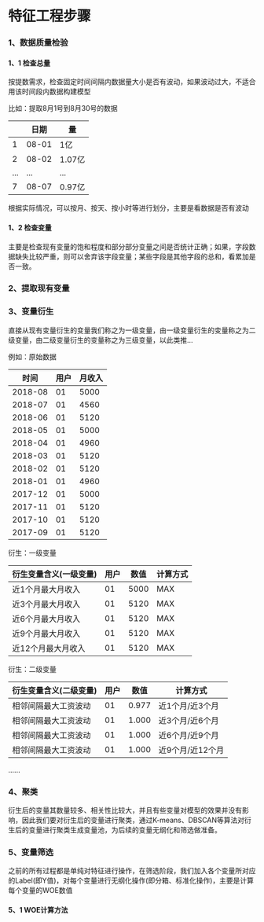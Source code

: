 # 特征工程步骤
### 1、数据质量检验
#### 1、1 检查总量
按提数需求，检查固定时间间隔内数据量大小是否有波动，如果波动过大，不适合用该时间段内数据构建模型

比如：提取8月1号到8月30号的数据

||日期|量|
|----|----|----|
|1|08-01|1亿|
|2|08-02|1.07亿|
|...|...|...|
|7|08-07|0.97亿|

根据实际情况，可以按月、按天、按小时等进行划分，主要是看数据是否有波动
#### 1、2 检查变量
主要是检查现有变量的饱和程度和部分部分变量之间是否统计正确；如果，字段数据缺失比较严重，则可以舍弃该字段变量；某些字段是其他字段的总和，看累加是否一致。

### 2、提取现有变量

### 3、变量衍生
直接从现有变量衍生的变量我们称之为一级变量，由一级变量衍生的变量称之为二级变量，由二级变量衍生的变量称之为三级变量，以此类推...

例如：原始数据

|时间|用户|月收入|
|------|------|------|
|2018-08|01|5000|
|2018-07|01|4560|
|2018-06|01|5120|
|2018-05|01|5000|
|2018-04|01|4960|
|2018-03|01|5120|
|2018-02|01|5120|
|2018-01|01|4960|
|2017-12|01|5000|
|2017-11|01|5120|
|2017-10|01|5120|
|2017-09|01|5120|

衍生：一级变量

|衍生变量含义(一级变量)|用户|数值|计算方式|
|----------|----------|----------|----------|
|近1个月最大月收入|01|5000|MAX|
|近3个月最大月收入|01|5120|MAX|
|近6个月最大月收入|01|5120|MAX|
|近9个月最大月收入|01|5120|MAX|
|近12个月最大月收入|01|5120|MAX|

衍生：二级变量

|衍生变量含义(二级变量)|用户|数值|计算方式|
|----------|----------|----------|----------|
|相邻间隔最大工资波动|01|0.977|近1个月/近3个月|
|相邻间隔最大工资波动|01|1.000|近3个月/近6个月|
|相邻间隔最大工资波动|01|1.000|近6个月/近9个月|
|相邻间隔最大工资波动|01|1.000|近9个月/近12个月|

......

### 4、聚类
衍生后的变量其数量较多、相关性比较大，并且有些变量对模型的效果并没有影响，因此我们要对衍生后的变量进行聚类，通过K-means、DBSCAN等算法对衍生后的变量进行聚类生成变量池，为后续的变量无纲化和筛选做准备。

### 5、变量筛选
之前的所有过程都是单纯对特征进行操作，在筛选阶段，我们加入各个变量所对应的Label(即Y值)，对每个变量进行无纲化操作(即分箱、标准化操作)，主要是计算每个变量的WOE数值

#### 5、1 WOE计算方法

